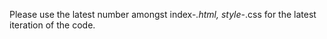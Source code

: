 Please use the latest number amongst index-*.html, style-*.css for the latest iteration of the code.
